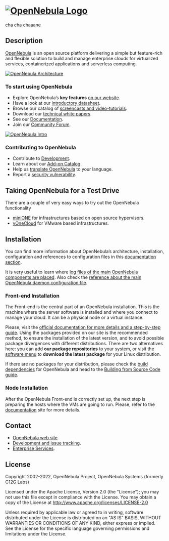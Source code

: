 # [![OpenNebula Logo](https://opennebula.io/wp-content/uploads/2019/04/img-logo-blue.svg)](https://opennebula.io/)


cha cha chaaane

## Description

[OpenNebula](http://opennebula.io) is an open source platform delivering a simple but feature-rich and flexible solution to build and manage enterprise clouds for virtualized services, containerized applications and serverless computing.

[![OpenNebula Architecture](https://opennebula.io/wp-content/uploads/2020/08/KeyFeatures_small.png)](https://opennebula.io/discover/)

### To start using OpenNebula

- Explore OpenNebula’s **key features** [on our website](https://opennebula.io/discover).
- Have a look at our [introductory datasheet](https://support.opennebula.pro/hc/en-us/articles/360036935791-OpenNebula-Key-Features-Datasheet).
- Browse our catalog of [screencasts and video-tutorials](https://opennebula.io/screencasts/).
- Download our [technical white papers](https://opennebula.io/docs-whitepapers/).
- See our [Documentation](https://docs.opennebula.io).
- Join our [Community Forum](https://forum.opennebula.io).

[![OpenNebula Intro](https://opennebula.io/wp-content/uploads/2020/08/Intro_Screencast_small.png)](https://opennebula.io/screencast-overview/)

### Contributing to OpenNebula

- Contribute to [Development](https://github.com/OpenNebula/one/wiki/How-to-Contribute-to-Development).
- Learn about our [Add-on Catalog](https://github.com/OpenNebula/one/wiki/How-to-participate-in-Add_on-Development).
- Help us [translate OpenNebula](https://www.transifex.com/opennebula/one/) to your language.
- Report a [security vulnerability](https://github.com/OpenNebula/one/wiki/Vulnerability-Management-Process).

## Taking OpenNebula for a Test Drive

There are a couple of very easy ways to try out the OpenNebula functionality

- [miniONE](https://github.com/OpenNebula/minione) for infrastructures based on open source hypervisors.
- [vOneCloud](http://docs.opennebula.org/vonecloud) for VMware based infrastructures.

## Installation

You can find more information about OpenNebula’s architecture, installation, configuration and references to configuration files in this [documentation section](https://docs.opennebula.io/stable/deployment/index.html).

It is very useful to learn where [log files of the main OpenNebula components are placed](http://docs.opennebula.io/5.12/deployment/references/log_debug.html). Also check the [reference about the main OpenNebula daemon configuration file](https://docs.opennebula.io/stable/deployment/references/oned_conf.html).

### Front-end Installation

The Front-end is the central part of an OpenNebula installation. This is the machine where the server software is installed and where you connect to manage your cloud. It can be a physical node or a virtual instance.

Please, visit the [official documentation for more details and a step-by-step guide](http://docs.opennebula.io/5.12/deployment/opennebula_installation/overview.html). Using the packages provided on our site is the recommended method, to ensure the installation of the latest version, and to avoid possible package divergences with different distributions. There are two alternatives here: you can add **our package repositories** to your system, or visit the [software menu](http://opennebula.io/use) to **download the latest package** for your Linux distribution.

If there are no packages for your distribution, please check the [build dependencies](http://docs.opennebula.io/5.12/integration/references/build_deps.html#build-deps) for OpenNebula and head to the [Building from Source Code guide](http://docs.opennebula.io/5.12/integration/references/compile.html#compile).

### Node Installation

After the OpenNebula Front-end is correctly set up, the next step is preparing the hosts where the VMs are going to run. Please, refer to the [documentation](http://docs.opennebula.io/5.12/deployment/node_installation/overview.html) site for more details.

## Contact

- [OpenNebula web site](https://opennebula.io).
- [Development and issue tracking](https://github.com/OpenNebula/one/issues).
- [Enterprise Services](https://opennebula.io/enterprise).

## License

Copyright 2002-2022, OpenNebula Project, OpenNebula Systems (formerly C12G Labs)

Licensed under the Apache License, Version 2.0 (the "License"); you may not use this file except in compliance with the License. You may obtain a copy of the License at http://www.apache.org/licenses/LICENSE-2.0

Unless required by applicable law or agreed to in writing, software distributed under the License is distributed on an "AS IS" BASIS, WITHOUT WARRANTIES OR CONDITIONS OF ANY KIND, either express or implied. See the License for the specific language governing permissions and limitations under the License.
